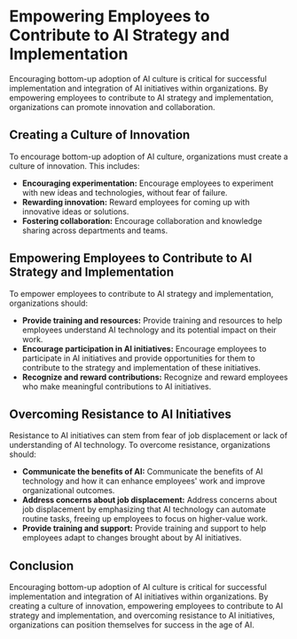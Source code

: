 Empowering Employees to Contribute to AI Strategy and Implementation
=============================================================================================================================

Encouraging bottom-up adoption of AI culture is critical for successful implementation and integration of AI initiatives within organizations. By empowering employees to contribute to AI strategy and implementation, organizations can promote innovation and collaboration.

Creating a Culture of Innovation
--------------------------------

To encourage bottom-up adoption of AI culture, organizations must create a culture of innovation. This includes:

* **Encouraging experimentation:** Encourage employees to experiment with new ideas and technologies, without fear of failure.
* **Rewarding innovation:** Reward employees for coming up with innovative ideas or solutions.
* **Fostering collaboration:** Encourage collaboration and knowledge sharing across departments and teams.

Empowering Employees to Contribute to AI Strategy and Implementation
--------------------------------------------------------------------

To empower employees to contribute to AI strategy and implementation, organizations should:

* **Provide training and resources:** Provide training and resources to help employees understand AI technology and its potential impact on their work.
* **Encourage participation in AI initiatives:** Encourage employees to participate in AI initiatives and provide opportunities for them to contribute to the strategy and implementation of these initiatives.
* **Recognize and reward contributions:** Recognize and reward employees who make meaningful contributions to AI initiatives.

Overcoming Resistance to AI Initiatives
---------------------------------------

Resistance to AI initiatives can stem from fear of job displacement or lack of understanding of AI technology. To overcome resistance, organizations should:

* **Communicate the benefits of AI:** Communicate the benefits of AI technology and how it can enhance employees' work and improve organizational outcomes.
* **Address concerns about job displacement:** Address concerns about job displacement by emphasizing that AI technology can automate routine tasks, freeing up employees to focus on higher-value work.
* **Provide training and support:** Provide training and support to help employees adapt to changes brought about by AI initiatives.

Conclusion
----------

Encouraging bottom-up adoption of AI culture is critical for successful implementation and integration of AI initiatives within organizations. By creating a culture of innovation, empowering employees to contribute to AI strategy and implementation, and overcoming resistance to AI initiatives, organizations can position themselves for success in the age of AI.
